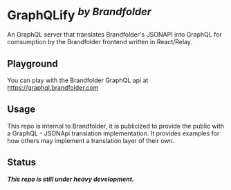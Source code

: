 # GraphQLify <sup>*by Brandfolder*</sup>

An GraphQL server that translates Brandfolder's JSONAPI into GraphQL for comsumption by the Brandfolder frontend written in React/Relay.

## Playground

You can play with the Brandfolder GraphQL api at https://graphql.brandfolder.com

## Usage

This repo is internal to Brandfolder, it is publicized to provide the public with a GraphQL - JSONApi translation implementation.
It provides examples for how others may implement a translation layer of their own.

## Status

***This repo is still under heavy development.***
